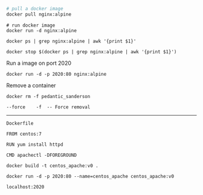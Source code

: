 ```bash
# pull a docker image
docker pull nginx:alpine
```

```
# run docker image
docker run -d nginx:alpine

```

```
docker ps | grep nginx:alpine | awk '{print $1}'

docker stop $(docker ps | grep nginx:alpine | awk '{print $1}')
```

Run a image on port 2020
```
docker run -d -p 2020:80 nginx:alpine
```

Remove a container

```
docker rm -f pedantic_sanderson

```
`--force    -f  -- Force removal`

---
`Dockerfile`

```
FROM centos:7

RUN yum install httpd

CMD apachectl -DFOREGROUND
```

```
docker build -t centos_apache:v0 .
```

```
docker run -d -p 2020:80 --name=centos_apache centos_apache:v0
```

`localhost:2020`

